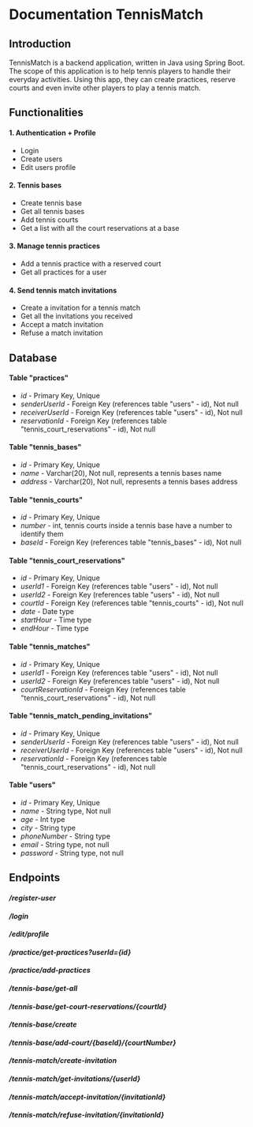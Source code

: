 # Documentation TennisMatch

## Introduction
TennisMatch is a backend application, written in Java using Spring Boot. The scope of this application is to help tennis 
players to handle their everyday activities. Using this app, they can create practices, reserve courts and even invite
other players to play a tennis match.

## Functionalities
#### 1. Authentication + Profile
- Login
- Create users
- Edit users profile

#### 2. Tennis bases
- Create tennis base
- Get all tennis bases
- Add tennis courts
- Get a list with all the court reservations at a base

#### 3. Manage tennis practices
- Add a tennis practice with a reserved court
- Get all practices for a user

#### 4. Send tennis match invitations
- Create a invitation for a tennis match
- Get all the invitations you received
- Accept a match invitation
- Refuse a match invitation

## Database
#### Table "practices"
- *id* - Primary Key, Unique
- *senderUserId* - Foreign Key (references table "users" - id), Not null 
- *receiverUserId* - Foreign Key (references table "users" - id), Not null 
- *reservationId* - Foreign Key (references table "tennis_court_reservations" - id), Not null 

#### Table "tennis_bases"
- *id* - Primary Key, Unique
- *name* - Varchar(20), Not null, represents a tennis bases name
- *address* - Varchar(20), Not null, represents a tennis bases address
#### Table "tennis_courts"
- *id* - Primary Key, Unique
- *number* - int, tennis courts inside a tennis base have a number to identify them
- *baseId* - Foreign Key (references table "tennis_bases" - id), Not null 
#### Table "tennis_court_reservations"
- *id* - Primary Key, Unique
- *userId1* - Foreign Key (references table "users" - id), Not null 
- *userId2* - Foreign Key (references table "users" - id), Not null 
- *courtId* - Foreign Key (references table "tennis_courts" - id), Not null 
- *date* - Date type
- *startHour* - Time type
- *endHour* - Time type
#### Table "tennis_matches"
- *id* - Primary Key, Unique
- *userId1* - Foreign Key (references table "users" - id), Not null 
- *userId2* - Foreign Key (references table "users" - id), Not null 
- *courtReservationId* - Foreign Key (references table "tennis_court_reservations" - id), Not null 
#### Table "tennis_match_pending_invitations"
- *id* - Primary Key, Unique
- *senderUserId* - Foreign Key (references table "users" - id), Not null 
- *receiverUserId* - Foreign Key (references table "users" - id), Not null 
- *reservationId* - Foreign Key (references table "tennis_court_reservations" - id), Not null 
#### Table "users"
- *id* - Primary Key, Unique
- *name* - String type, Not null
- *age* - Int type
- *city* - String type
- *phoneNumber* - String type
- *email* - String type, not null
- *password* - String type, not null

## Endpoints
#### */register-user*

#### */login*
#### */edit/profile*
#### */practice/get-practices?userId={id}*
#### */practice/add-practices*
#### */tennis-base/get-all*
#### */tennis-base/get-court-reservations/{courtId}*
#### */tennis-base/create*
#### */tennis-base/add-court/{baseId}/{courtNumber}*
#### */tennis-match/create-invitation*
#### */tennis-match/get-invitations/{userId}*
#### */tennis-match/accept-invitation/{invitationId}*
#### */tennis-match/refuse-invitation/{invitationId}*